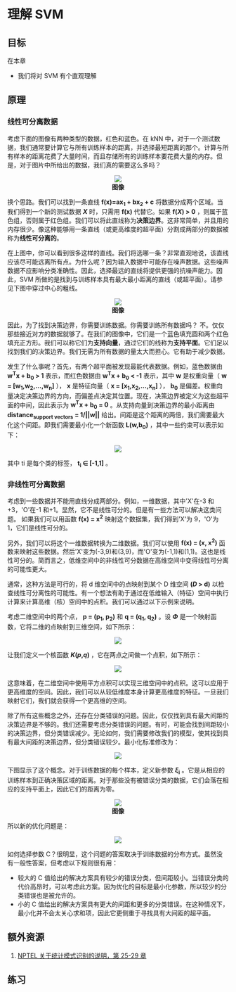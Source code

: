 # 理解 SVM

## 目标
在本章
* 我们将对 SVM 有个直观理解

## 原理
### 线性可分离数据
考虑下面的图像有两种类型的数据，红色和蓝色。在 kNN 中，对于一个测试数据，我们通常要计算它与所有训练样本的距离，并选择最短距离的那个。计算与所有样本的距离花费了大量时间，而且存储所有的训练样本要花费大量的内存。但是，对于图片中所给出的数据，我们真的需要这么多吗？
<div align=center>
<img src="https://opencv.apachecn.org/docs/4.0.0/img/svm_basics1.png"> </br>
<b>图像</b>
</div>

换个思路。我们可以找到一条直线 **f(x)=ax<sub>1</sub> + bx<sub>2</sub> + c** 将数据分成两个区域。当我们得到一个新的测试数据 ***X*** 时，只需用 **f(x)** 代替它。如果 **f(*X*) > 0** ，则属于蓝色组，否则属于红色组。我们可以将此直线称为**决策边界**。这非常简单，并且用的内存很少。像这种能够用一条直线（或更高维度的超平面）分割成两部分的数据被称为**线性可分离的**。

在上图中，你可以看到很多这样的直线。我们将选哪一条？非常直观地说，该直线应该尽可能远离所有点。为什么呢？因为输入数据中可能存在噪声数据。这些噪声数据不应影响分类准确性。因此，选择最远的直线将提供更强的抗噪声能力。因此，SVM 所做的是找到与训练样本具有最大最小距离的直线（或超平面）。请参见下图中穿过中心的粗线。
<div align=center>
<img src="https://opencv.apachecn.org/docs/4.0.0/img/svm_basics2.png"> </br>
<b>图像</b>
</div>

因此，为了找到决策边界，你需要训练数据。你需要训练所有数据吗？ 不。仅仅那些接近对方的数据就够了。在我们的图像中，它们是一个蓝色填充圆和两个红色填充正方形。我们可以称它们为**支持向量**，通过它们的线称为**支持平面**。它们足以找到我们的决策边界。我们无需为所有数据的量太大而担心。它有助于减少数据。

发生了什么事呢？首先，有两个超平面被发现最能代表数据。例如，蓝色数据由 **w<sup>T</sup>x + b<sub>0</sub> > 1** 表示，而红色数据由 **w<sup>T</sup>x + b<sub>0</sub> < -1** 表示，其中 **w** 是权重向量（ **w = [w<sub>1</sub>,w<sub>2</sub>,...,w<sub>n</sub>]** ）， **x** 是特征向量（ **x = [x<sub>1</sub>,x<sub>2</sub>,...,x<sub>n</sub>]** ）， **b<sub>0</sub>** 是偏差。权重向量决定决策边界的方向，而偏差点决定其位置。现在，决策边界被定义为这些超平面的中间，因此表示为 **w<sup>T</sup>x + b<sub>0</sub> = 0** 。从支持向量到决策边界的最小距离由 **distance<sub>support vectors</sub> = 1/||w||** 给出。间距是这个距离的两倍，我们需要最大化这个间距。即我们需要最小化一个新函数 **L(w,b<sub>0</sub>)** ，其中一些约束可以表示如下：
<div align=center>
<img src="https://opencv.apachecn.org/docs/4.0.0/img/svm_func1.png"> </br>
</div>

其中 ti 是每个类的标签， **t<sub>i</sub> ∈ [-1,1]** 。

### 非线性可分离数据
考虑到一些数据并不能用直线分成两部分。例如，一维数据，其中'X'在-3 和+3，'O'在-1 和+1。显然，它不是线性可分的。但是有一些方法可以解决这类问题。 如果我们可以用函数 **f(x) = x<sup>2</sup>** 映射这个数据集，我们得到'X'为 9，'O'为 1，它们是线性可分的。

另外，我们可以将这个一维数据转换为二维数据。我们可以使用 **f(x) = (x, x<sup>2</sup>)** 函数来映射这些数据。然后'X'变为(-3,9)和(3,9)，而'O'变为(-1,1)和(1,1)。这也是线性可分的。简而言之，低维空间中的非线性可分数据在高维空间中变得线性可分离的可能性更大。

通常，这种方法是可行的，将 d 维空间中的点映射到某个 D 维空间 **(*D* > d)** 以检查线性可分离性的可能性。有一个想法有助于通过在低维输入（特征）空间中执行计算来计算高维（核）空间中的点积。我们可以通过以下示例来说明。

考虑二维空间中的两个点， **p = (p<sub>1</sub>, p<sub>2</sub>)** 和 **q = (q<sub>1</sub>, q<sub>2</sub>)** 。设 ***Φ*** 是一个映射函数，它将二维的点映射到三维空间，如下所示：
<div align=center>
<img src="https://opencv.apachecn.org/docs/4.0.0/img/svm_func2.png"> </br>
</div>

让我们定义一个核函数 ***K*(*p*,*q*)** ，它在两点之间做一个点积，如下所示：
<div align=center>
<img src="https://opencv.apachecn.org/docs/4.0.0/img/svm_func3.png"> </br>
</div>


这意味着，在二维空间中使用平方点积可以实现三维空间中的点积。这可以应用于更高维度的空间。因此，我们可以从较低维度本身计算更高维度的特征。一旦我们映射它们，我们就会获得一个更高维的空间。

除了所有这些概念之外，还存在分类错误的问题。因此，仅仅找到具有最大间距的决策边界是不够的。我们还需要考虑分类错误的问题。有时，可能会找到间距较小的决策边界，但分类错误减少。无论如何，我们需要修改我们的模型，使其找到具有最大间距的决策边界，但分类错误较少。最小化标准修改为：
<div align=center>
<img src="https://opencv.apachecn.org/docs/4.0.0/img/svm_func4.png"> </br>
</div>

下图显示了这个概念。对于训练数据的每个样本，定义新参数 ***ξ*<sub>i</sub>** 。它是从相应的训练样本到正确决策区域的距离。对于那些没有被错误分类的数据，它们会落在相应的支持平面上，因此它们的距离为零。
<div align=center>
<img src="https://opencv.apachecn.org/docs/4.0.0/img/svm_basics3.png"> </br>
<b>图像</b>
</div>

所以新的优化问题是：
<div align=center>
<img src="https://opencv.apachecn.org/docs/4.0.0/img/svm_func5.png"> </br>
</div>

如何选择参数 C？很明显，这个问题的答案取决于训练数据的分布方式。虽然没有一般性答案，但考虑以下规则很有用：
* 较大的 C 值给出的解决方案具有较少的错误分类，但间距较小。当错误分类的代价高昂时，可以考虑此方案。因为优化的目标是最小化参数，所以较少的分类错误也是被允许的。
* 小的 C 值给出的解决方案具有更大的间距和更多的分类错误。在这种情况下，最小化并不会太关心求和项，因此它更侧重于寻找具有大间距的超平面。

## 额外资源
1. [NPTEL 关于统计模式识别的说明，第 25-29 章](http://www.nptel.ac.in/courses/106108057/26)

## 练习
